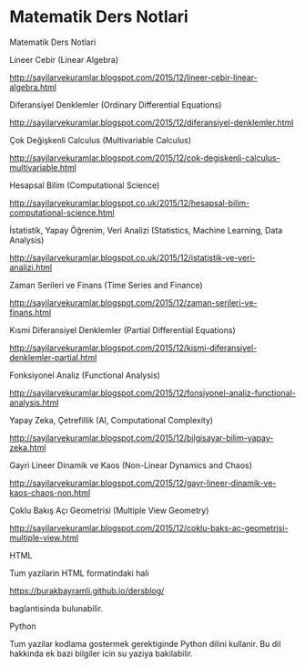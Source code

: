 # Matematik Ders Notlari


Matematik Ders Notlari 





Lineer Cebir (Linear Algebra)



http://sayilarvekuramlar.blogspot.com/2015/12/lineer-cebir-linear-algebra.html



Diferansiyel Denklemler (Ordinary Differential Equations)



http://sayilarvekuramlar.blogspot.com/2015/12/diferansiyel-denklemler.html



Çok Değişkenli Calculus (Multivariable Calculus)



http://sayilarvekuramlar.blogspot.com/2015/12/cok-degiskenli-calculus-multivariable.html



Hesapsal Bilim (Computational Science)



http://sayilarvekuramlar.blogspot.co.uk/2015/12/hesapsal-bilim-computational-science.html



İstatistik, Yapay Öğrenim, Veri Analizi (Statistics, Machine Learning, Data Analysis)



http://sayilarvekuramlar.blogspot.co.uk/2015/12/istatistik-ve-veri-analizi.html



Zaman Serileri ve Finans (Time Series and Finance)



http://sayilarvekuramlar.blogspot.com/2015/12/zaman-serileri-ve-finans.html



Kısmi Diferansiyel Denklemler (Partial Differential Equations)



http://sayilarvekuramlar.blogspot.com/2015/12/kismi-diferansiyel-denklemler-partial.html



Fonksiyonel Analiz (Functional Analysis)



http://sayilarvekuramlar.blogspot.com/2015/12/fonsiyonel-analiz-functional-analysis.html



Yapay Zeka, Çetrefillik (AI, Computational Complexity)



http://sayilarvekuramlar.blogspot.com/2015/12/bilgisayar-bilim-yapay-zeka.html



Gayri Lineer Dinamik ve Kaos (Non-Linear Dynamics and Chaos)



http://sayilarvekuramlar.blogspot.com/2015/12/gayr-lineer-dinamik-ve-kaos-chaos-non.html



Çoklu Bakış Açı Geometrisi (Multiple View Geometry)



http://sayilarvekuramlar.blogspot.com/2015/12/coklu-baks-ac-geometrisi-multiple-view.html


HTML

Tum yazilarin HTML formatindaki hali

https://burakbayramli.github.io/dersblog/

baglantisinda bulunabilir.

Python

Tum yazilar kodlama gostermek gerektiginde Python dilini kullanir. Bu dil hakkinda ek bazi bilgiler icin su yaziya bakilabilir.






